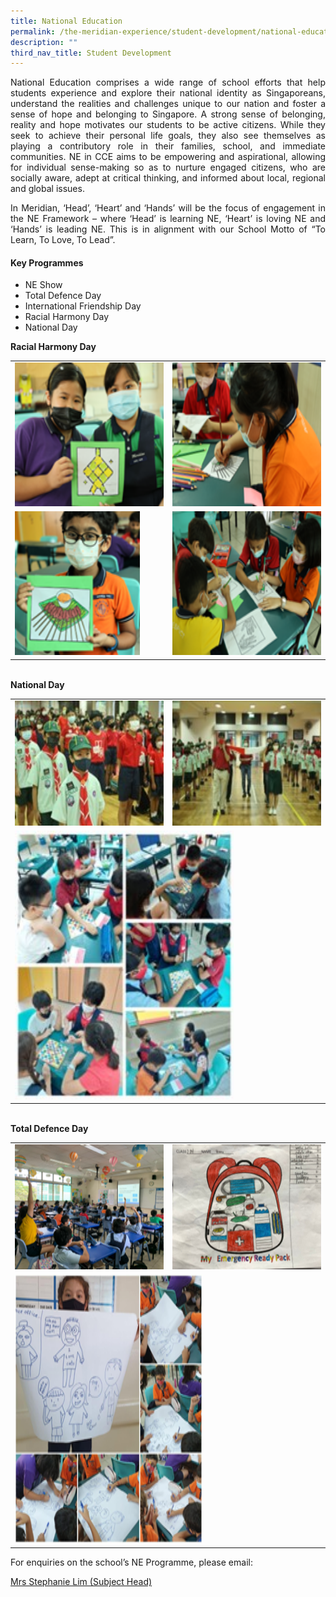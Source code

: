 ```yaml
---
title: National Education
permalink: /the-meridian-experience/student-development/national-education/
description: ""
third_nav_title: Student Development
---
```

<p align = "justify">
National Education comprises a wide range of school efforts that help students experience and explore their national identity as Singaporeans, understand the realities and challenges unique to our nation and foster a sense of hope and belonging to Singapore. A strong sense of belonging, reality and hope motivates our students to be active citizens. While they seek to achieve their personal life goals, they also see themselves as playing a contributory role in their families, school, and immediate communities. NE in CCE aims to be empowering and aspirational, allowing for individual sense-making so as to nurture engaged citizens, who are socially aware, adept at critical thinking, and informed about local, regional and global issues.</p>

<p align = "justify">In Meridian, ‘Head’, ‘Heart’ and ‘Hands’ will be the focus of engagement in the NE Framework – where ‘Head’ is learning NE, ‘Heart’ is loving NE and ‘Hands’ is leading NE. This is in alignment with our School Motto of “To Learn, To Love, To Lead”.</p>

#### Key Programmes
<ul>
  <li>NE Show  </li>
  <li>Total Defence Day </li>
	<li>International Friendship Day</li>
	<li>Racial Harmony Day  </li>
	<li>National Day</li>
</ul>

<table style="width:100%">

  <tr>
		<b>Racial Harmony Day</b>
		<br>
    <td><img src="/images/CCE/2023/NE36.png" style="width:380px;height:230px;float:center"></td>
    <td><img src="/images/CCE/2023/NE37.png"  style="width:380px;height:230px;float:center"></td>
  </tr>
	<tr>
    <td><img src="/images/CCE/2023/NE38.png" style="width:200px;height:230px;float:center"></td>
    <td><img src="/images/CCE/2023/NE39.png"  style="width:380px;height:230px;float:center"></td>
  </tr>
</table>
<br>

<table style="width:100%">

  <tr>
		<b>National Day</b>
		<br>
    <td><img src="/images/CCE/2023/NE41.jpg" style="width:350px;height:200px;float:center"></td>
    <td><img src="/images/CCE/2023/NE42.jpg"  style="width:350px;height:200px;float:center"></td>
  </tr>
	<tr>
    <td colspan="2"><img src="/images/CCE/2023/NE40.jpg"  style="width:350px;height:430px;float:center"></td>
  </tr>
</table>

<br>

<table style="width:100%">

  <tr>
		<b>Total Defence Day</b>
		<br>
    <td><img src="/images/CCE/2023/NE44.png" style="width:350px;height:200px;float:center"></td>
    <td><img src="/images/CCE/2023/NE45.png"  style="width:350px;height:200px;float:center"></td>
  </tr>
	<tr>
    <td colspan="2"><img src="/images/CCE/2023/NE43.png"  style="width:300px;height:430px;float:center"></td>
  </tr>
</table>

<p>For enquiries on the school’s NE Programme, please email:</p>
<a href="mailto:Wan_Boon_Tay@moe.edu.sg">Mrs Stephanie Lim (Subject Head)</a>
